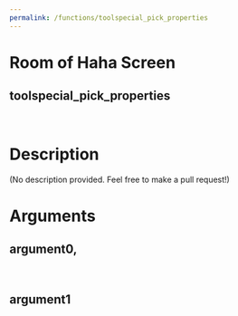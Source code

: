 ```yaml
---
permalink: /functions/toolspecial_pick_properties
---
```

# Room of Haha Screen  
## toolspecial_pick_properties  
&nbsp;  
# Description  
(No description provided. Feel free to make a pull request!) 
&nbsp;  
# Arguments
## argument0, 

&nbsp;  
## argument1

&nbsp;  


